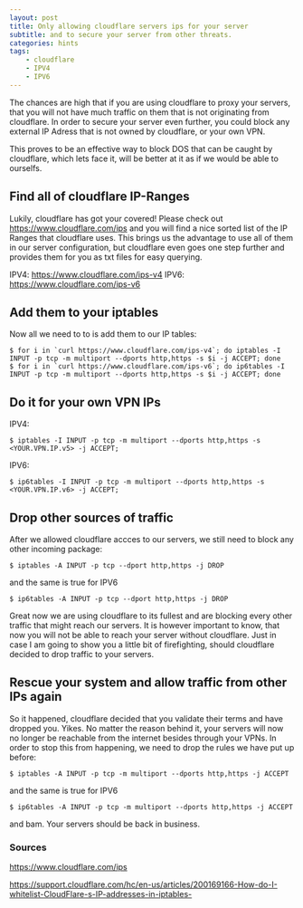 ```yaml
---
layout: post
title: Only allowing cloudflare servers ips for your server
subtitle: and to secure your server from other threats.
categories: hints
tags: 
    - cloudflare
    - IPV4
    - IPV6
---
```


The chances are high that if you are using cloudflare to proxy your servers, that you will not have much traffic on them that is not originating from cloudflare.
In order to secure your server even further, you could block any external IP Adress that is not owned by cloudflare, or your own VPN.

This proves to be an effective way to block DOS that can be caught by cloudflare, which lets face it, will be better at it as if we would be able to ourselfs.

## Find all of cloudflare IP-Ranges

Lukily, cloudflare has got your covered! Please check out <https://www.cloudflare.com/ips> and you will find a nice sorted list of the IP Ranges that cloudflare uses.
This brings us the advantage to use all of them in our server configuration, but cloudflare even goes one step further and provides them for you as txt files for easy querying.

IPV4: <https://www.cloudflare.com/ips-v4>
IPV6: <https://www.cloudflare.com/ips-v6>

## Add them to your iptables

Now all we need to to is add them to our IP tables:

``` console
$ for i in `curl https://www.cloudflare.com/ips-v4`; do iptables -I INPUT -p tcp -m multiport --dports http,https -s $i -j ACCEPT; done
$ for i in `curl https://www.cloudflare.com/ips-v6`; do ip6tables -I INPUT -p tcp -m multiport --dports http,https -s $i -j ACCEPT; done
```

## Do it for your own VPN IPs

IPV4:

``` console
$ iptables -I INPUT -p tcp -m multiport --dports http,https -s <YOUR.VPN.IP.v5> -j ACCEPT;
```

IPV6:

``` console
$ ip6tables -I INPUT -p tcp -m multiport --dports http,https -s <YOUR.VPN.IP.v6> -j ACCEPT;
```

## Drop other sources of traffic

After we allowed cloudflare accces to our servers, we still need to block any other incoming package:

``` console
$ iptables -A INPUT -p tcp --dport http,https -j DROP
```

and the same is true for IPV6

``` console
$ ip6tables -A INPUT -p tcp --dport http,https -j DROP
```

Great now we are using cloudflare to its fullest and are blocking every other traffic that might reach our servers. It is however important to know, that now you will not be able to reach your server without cloudflare. Just in case I am going to show you a little bit of firefighting, should cloudflare decided to drop traffic to your servers.

## Rescue your system and allow traffic from other IPs again

So it happened, cloudflare decided that you validate their terms and have dropped you. Yikes. No matter the reason behind it, your servers will now no longer be reachable from the internet besides through your VPNs.
In order to stop this from happening, we need to drop the rules we have put up before:

``` console
$ iptables -A INPUT -p tcp -m multiport --dports http,https -j ACCEPT
```

and the same is true for IPV6

``` console
$ ip6tables -A INPUT -p tcp -m multiport --dports http,https -j ACCEPT
```

and bam. Your servers should be back in business.

### Sources

<https://www.cloudflare.com/ips>

<https://support.cloudflare.com/hc/en-us/articles/200169166-How-do-I-whitelist-CloudFlare-s-IP-addresses-in-iptables->
